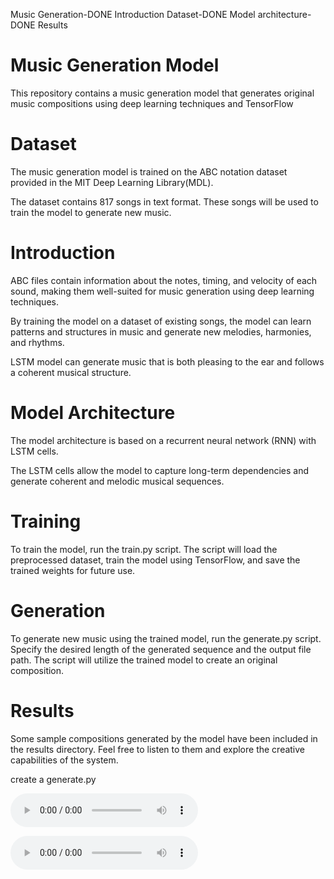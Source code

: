 
Music Generation-DONE
Introduction
Dataset-DONE
Model architecture-DONE
Results


# Music Generation Model
This repository contains a music generation model that generates original music compositions using deep learning techniques and TensorFlow

# Dataset
The music generation model is trained on the ABC notation dataset provided in the MIT Deep Learning Library(MDL).

The dataset contains 817 songs in text format. 
These songs will be used to train the model to generate new music.

# Introduction
ABC files contain information about the notes, timing, and velocity of each sound, making them well-suited for music generation using deep learning techniques.

By training the model on a dataset of existing songs, the model can learn patterns and structures in music and generate new melodies, harmonies, and rhythms. 

LSTM model can generate music that is both pleasing to the ear and follows a coherent musical structure. 



# Model Architecture
The model architecture is based on a recurrent neural network (RNN) with LSTM cells.

 The LSTM cells allow the model to capture long-term dependencies and generate coherent and melodic musical sequences.

# Training
To train the model, run the train.py script. The script will load the preprocessed dataset, train the model using TensorFlow, and save the trained weights for future use.

# Generation
To generate new music using the trained model, run the generate.py script. Specify the desired length of the generated sequence and the output file path. The script will utilize the trained model to create an original composition.

# Results
Some sample compositions generated by the model have been included in the results directory.
Feel free to listen to them and explore the creative capabilities of the system.


create a generate.py

![WAV File](results/song_1.wav)

<audio controls>
  <source src="results/song_1.wav" type="audio/wav">
  Your browser does not support the audio element.
</audio>
